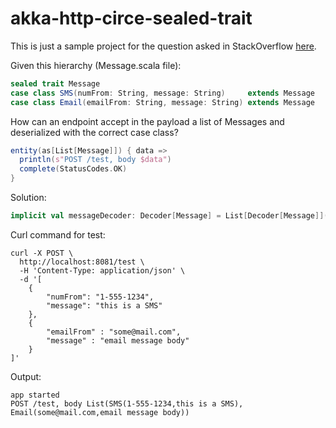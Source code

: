 # akka-http-circe-sealed-trait

This is just a sample project for the question asked in StackOverflow [here](https://stackoverflow.com/questions/66107348/endpoint-receiving-a-list-of-objects-from-a-hierarchy).

Given this hierarchy (Message.scala file):

```scala
sealed trait Message
case class SMS(numFrom: String, message: String)     extends Message
case class Email(emailFrom: String, message: String) extends Message
```

How can an endpoint accept in the payload a list of Messages and deserialized with the correct case class?

```scala
entity(as[List[Message]]) { data =>
  println(s"POST /test, body $data")
  complete(StatusCodes.OK)
}
```

Solution:

```scala
implicit val messageDecoder: Decoder[Message] = List[Decoder[Message]](Decoder[SMS].widen, Decoder[Email].widen).reduceLeft(_ or _)
```

Curl command for test:

```
curl -X POST \
  http://localhost:8081/test \
  -H 'Content-Type: application/json' \
  -d '[
    {
        "numFrom": "1-555-1234",
        "message": "this is a SMS"
    },
    {
    	"emailFrom" : "some@mail.com",
    	"message" : "email message body"
    }
]'
```

Output:

```
app started
POST /test, body List(SMS(1-555-1234,this is a SMS), Email(some@mail.com,email message body))
```